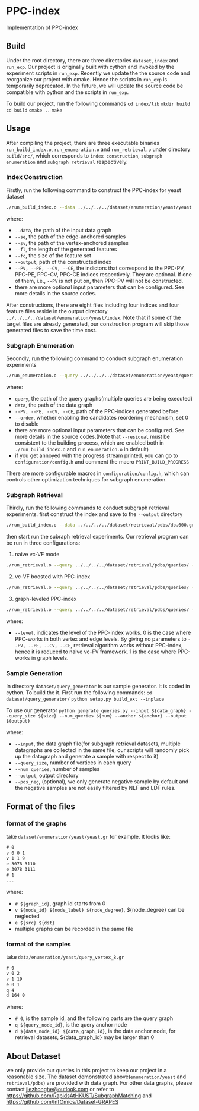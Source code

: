 # PPC-index
Implementation of PPC-index

## Build
Under the root directory, there are three directories `dataset`, `index` and `run_exp`. Our project is originally built with cython and invoked by the experiment scripts in `run_exp`. Recently we update the the source code and reorganize our project with cmake. Hence the scripts in `run_exp` is temporarily deprecated. In the future, we will update the source code be compatible with python and the scripts in `run_exp`.

To build our project, run the following commands
`cd index/lib`
`mkdir build`
`cd build`
`cmake ..`
`make`

## Usage
After compiling the project, there are three executable binaries `run_build_index.o`, `run_enumeration.o` and `run_retrieval.o` under directory `build/src/`, which corresponds to `index construction`, `subgraph enumeration` and `subgraph retrieval` respectively.

### Index Construction
Firstly, run the following command to construct the PPC-index for yeast dataset

```bash
./run_build_index.o --data ../../../../dataset/enumeration/yeast/yeast.gr --se ../../../../dataset/enumeration/yeast/feature_finding/edge/ --sv ../../../../dataset/enumeration/yeast/feature_finding/vertex/ --fl 4 --fc 128 --output ../../../../dataset/enumeration/yeast/index --PV --PE --CV --CE
```

where:
- `--data`, the path of the input data graph
- `--se`, the path of the edge-anchored samples
- `--sv`, the path of the vertex-anchored samples
- `--fl`, the length of the generated features
- `--fc`, the size of the feature set
- `--output`, path of the constructed index
- `--PV, --PE, --CV, --CE`, the indictors that correspond to the PPC-PV, PPC-PE, PPC-CV, PPC-CE indices respectively. They are optional. If one of them, i.e., `--PV` is not put on, then PPC-PV will not be constructed.
- there are more optional input parameters that can be configured. See more details in the source codes.

After constructions, there are eight files including four indices and four feature files reside in the output directory `../../../../dataset/enumeration/yeast/index`. Note that if some of the target files are already generated, our construction program will skip those generated files to save the time cost.

### Subgraph Enumeration
Secondly, run the following command to conduct subgraph enumeration experiments

```bash
./run_enumeration.o --query ../../../../dataset/enumeration/yeast/queries/ --data ../../../../dataset/enumeration/yeast/yeast.gr --PV ../../../../dataset/enumeration/yeast/index/yeast.gr_128_4_1_path_vertex.index --PE ../../../../dataset/enumeration/yeast/index/yeast.gr_128_4_1_path_edge.index --CV ../../../../dataset/enumeration/yeast/index/yeast.gr_128_4_1_cycle_vertex.index --CE ../../../../dataset/enumeration/yeast/index/yeast.gr_128_4_1_cycle_edge.index --order 1
```

where:
- `query`, the path of the query graphs(multiple queries are being executed)
- `data`, the path of the data graph
- `--PV, --PE, --CV, --CE`, path of the PPC-indices generated before
- `--order`, whether enabling the candidates reordering mechanism, set 0 to disable
- there are more optional input parameters that can be configured. See more details in the source codes.(Note that `--residual` must be consistent to the building process, which are enabled both in `./run_build_index.o` and `run_enumeration.o` in default)
- if you get annoyed with the progress stream printed, you can go to `configuration/config.h` and comment the macro `PRINT_BUILD_PROGRESS`

There are more configurable macros in `configuration/config.h`, which can controls other optimization techniques for subgraph enumeration.

### Subgraph Retrieval
Thirdly, run the following commands to conduct subgraph retrieval experiments.
first construct the index and save to the `--output` directory
```bash
./run_build_index.o --data ../../../../dataset/retrieval/pdbs/db.600.gr --se ../../../../dataset/retrieval/pdbs/feature_finding/edge/ --sv ../../../../dataset/retrieval/pdbs/feature_finding/vertex/ --output ../../../../dataset/retrieval/pdbs/index/ --fl 4 --fc 128 --thread 2 --PV --PE --CV --CE
```

then start run the subraph retrieval experiments. Our retrieval program can be run in three configurations:
1. naive vc-VF mode
```bash
./run_retrieval.o --query ../../../../dataset/retrieval/pdbs/queries/ --data ../../../../dataset/retrieval/pdbs/db.600.gr --level 0
```

2. vc-VF boosted with PPC-index
```bash
./run_retrieval.o --query ../../../../dataset/retrieval/pdbs/queries/ --data ../../../../dataset/retrieval/pdbs/db.600.gr --level 0 --PV ../../../../dataset/retrieval/pdbs/index/db.600.gr_128_4_1_path_vertex.index --PE ../../../../dataset/retrieval/pdbs/index/db.600.gr_128_4_1_path_edge.index --CV ../../../../dataset/retrieval/pdbs/index/db.600.gr_128_4_1_cycle_vertex.index --CE ../../../../dataset/retrieval/pdbs/index/db.600.gr_128_4_1_cycle_edge.index
```

3. graph-leveled PPC-index
```bash
./run_retrieval.o --query ../../../../dataset/retrieval/pdbs/queries/ --data ../../../../dataset/retrieval/pdbs/db.600.gr --level 1 --PV ../../../../dataset/retrieval/pdbs/index/db.600.gr_128_4_1_path_vertex.index --PE ../../../../dataset/retrieval/pdbs/index/db.600.gr_128_4_1_path_edge.index --CV ../../../../dataset/retrieval/pdbs/index/db.600.gr_128_4_1_cycle_vertex.index --CE ../../../../dataset/retrieval/pdbs/index/db.600.gr_128_4_1_cycle_edge.index
```

where:
- `--level`, indicates the level of the PPC-index works. 0 is the case where PPC-works in both vertex and edge levels. By giving no parameters to `--PV, --PE, --CV, --CE`, retrieval algorithm works without PPC-index, hence it is reduced to naive vc-FV framework. 1 is the case where PPC-works in graph levels.

### Sample Generation
In directory `dataset/query_generator` is our sample generator. It is coded in cython. To build the it. First run the following commands:
`cd dataset/query_generator/`
`python setup.py build_ext --inplace`

To use our generator
`python generate_queries.py --input ${data_graph} --query_size ${size} --num_queries ${num} --anchor ${anchor} --output ${output}`

where:
- `--input`, the data graph file(for subgraph retrieval datasets, multiple datagraphs are collected in the same file, our scripts will randomly pick up the datagraph and generate a sample with respect to it)
- `--query_size`, number of vertices in each query
- `--num_queries`, number of samples
- `--output`, output directory
- `--pos_neg`, (optional), we only generate negative sample by default and the negative samples are not easily filtered by NLF and LDF rules.

## Format of the files
### format of the graphs
take `dataset/enumeration/yeast/yeast.gr` for example. It looks like:

```txt
# 0
v 0 0 1
v 1 1 9
e 3078 3110
e 3078 3111
# 1
...
```
where:
- `# ${graph_id}`, graph id starts from 0
- `v ${node_id} ${node_label} ${node_degree}`, ${node_degree} can be neglected
- `e ${src} ${dst}`
- multiple graphs can be recorded in the same file

### format of the samples
take `data/enumeration/yeast/query_vertex_8.gr`

```txt
# 0
v 0 2
v 1 19
e 0 1
q 4
d 164 0
```
where:
- `# 0`, is the sample id, and the following parts are the query graph
- `q ${query_node_id}`, is the query anchor node
- `d ${data_node_id} ${data_graph_id}`, is the data anchor node, for retrieval datasets, ${data_graph_id} may be larger than 0

## About Dataset
we only provide our queries in this project to keep our project in a reasonable size. The dataset demonstrated above(`enumeration/yeast` and `retrieval/pdbs`) are provided with data graph. For other data graphs, please contact jiezhonghe@outlook.com or refer to https://github.com/RapidsAtHKUST/SubgraphMatching and https://github.com/InfOmics/Dataset-GRAPES


